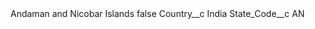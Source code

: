 <?xml version="1.0" encoding="UTF-8"?>
<CustomMetadata xmlns="http://soap.sforce.com/2006/04/metadata" xmlns:xsi="http://www.w3.org/2001/XMLSchema-instance" xmlns:xsd="http://www.w3.org/2001/XMLSchema">
    <label>Andaman and Nicobar Islands</label>
    <protected>false</protected>
    <values>
        <field>Country__c</field>
        <value xsi:type="xsd:string">India</value>
    </values>
    <values>
        <field>State_Code__c</field>
        <value xsi:type="xsd:string">AN</value>
    </values>
</CustomMetadata>
